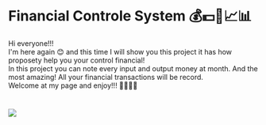 # Financial Controle System 💰💵🏧📈📊

Hi everyone!!!
<br>
I'm here again 😊 and this time I will show you this project it has how proposety help you your control financial!
<br> 
In this project you can note every input and output money at month. And the most amazing! All your financial transactions will be record.
<br>
Welcome at my page and enjoy!!! ✌🏼🤙🏼
<br>
#

![]("https://giphy.com/gifs/money-rich-scrooge-mcduck-26FPLMDDN5fJCir0A")
